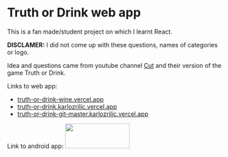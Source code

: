 # Truth or Drink web app

This is a fan made/student project on which I learnt React.

**DISCLAMER:** I did not come up with these questions, names of categories or logo.

Idea and questions came from youtube channel [Cut](https://www.youtube.com/cut) and their version of the game Truth or Drink.

Links to web app:
- [truth-or-drink-wine.vercel.app](https://truth-or-drink-wine.vercel.app)
- [truth-or-drink.karlozrilic.vercel.app](https://truth-or-drink.karlozrilic.vercel.app)
- [truth-or-drink-git-master.karlozrilic.vercel.app](https://truth-or-drink-git-master.karlozrilic.vercel.app)

Link to android app:
<a href="https://play.google.com/store/apps/details?id=com.truthordrinkzrilich&pcampaignid=pcampaignidMKT-Other-global-all-co-prtnr-py-PartBadge-Mar2515-1"><img src="https://play.google.com/intl/en_us/badges/static/images/badges/en_badge_web_generic.png" width="150" height="58" /></a>
